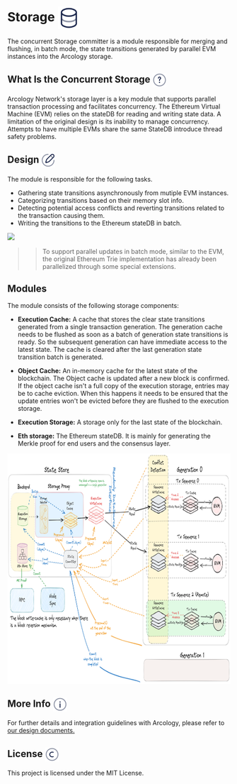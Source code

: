 <h1> Storage <img align="center" height="50" src="./img/database.svg">  </h1>

The concurrent Storage committer is a module responsible for merging and flushing, in batch mode, the state transitions generated by parallel EVM instances into the Arcology storage.

<h2> What Is the Concurrent Storage <img align="center" height="32" src="./img/question.svg"> </h2>

Arcology Network's storage layer is a key module that supports parallel transaction processing and facilitates concurrency. The Ethereum Virtual Machine (EVM) relies on the stateDB for reading and writing state data. A limitation of the original design is its inability to manage concurrency. Attempts to have multiple EVMs share the same StateDB introduce thread safety problems. 

<h2> Design <img align="center" height="32" src="./img/design.svg">  </h2>

The module is responsible for the following tasks. 

- Gathering state transitions asynchronously from mutiple EVM instances.
- Categorizing transitions based on their memory slot info.
- Detecting potential access conflicts and reverting transitions related to the transaction causing them. 
- Writing the transitions to the Ethereum stateDB in batch.

<!-- <br /> -->
![](./img/types.png)
<br />

>> To support parallel updates in batch mode, similar to the EVM, the original Ethereum Trie implementation has already been parallelized through some special extensions.

<h2> Modules </h2>

The module consists of the following storage components:
- **Execution Cache:** A cache that stores the clear state transitions generated from a single transaction generation.
 The generation cache needs to be flushed as soon as a batch of generation state transitions is ready. So the subsequent generation can have immediate access to the latest state. The cache is cleared after the last generation state transition batch is generated.

- **Object Cache:** An in-memory cache for the latest state of the blockchain. The Object cache is updated after a new block is confirmed. If the object cache isn't a full copy of the execution storage, entries may be to cache eviction. When this happens it needs to be ensured that the update entries won't be evicted before they are flushed to the execution storage. 
  
- **Execution Storage:** A storage only for the last state of the blockchain.
  
- **Eth storage:** The Ethereum stateDB. It is mainly for generating the Merkle proof for end users and the consensus layer.

<img align="center" height="520" src="./img/diagram.png"> 

<h2> More Info  <img align="center" height="32" src="./img/info.svg">  </h2>

For further details and integration guidelines with Arcology, please refer to [our design documents.](https://doc.arcology.network/arcology-concurrency-control/evm-integration)


<h2> License  <img align="center" height="32" src="./img/copyright.svg">  </h2>

This project is licensed under the MIT License.